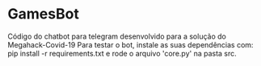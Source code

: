 # GamesBot
Código do chatbot para telegram desenvolvido para a solução do Megahack-Covid-19
Para testar o bot, instale as suas dependências com: pip install -r requirements.txt e rode o arquivo 'core.py' na pasta src.
